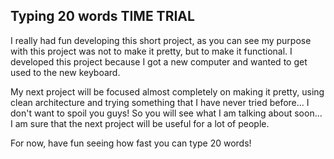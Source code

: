## Typing 20 words TIME TRIAL

I really had fun developing this short project, as you can see my purpose with this project was not to make it pretty, but to make it functional. I developed this project because I got a new computer and wanted to get used to the new keyboard.

My next project will be focused almost completely on making it pretty, using clean architecture and trying something that I have never tried before... I don't want to spoil you guys! So you will see what I am talking about soon... I am sure that the next project will be useful for a lot of people.

For now, have fun seeing how fast you can type 20 words!
